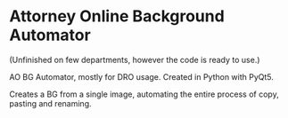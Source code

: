 # Attorney Online Background Automator
(Unfinished on few departments, however the code is ready to use.)

AO BG Automator, mostly for DRO usage. Created in Python with PyQt5.

Creates a BG from a single image, automating the entire process of copy, pasting and renaming. 

